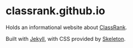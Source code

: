 # classrank.github.io

Holds an informational website about [ClassRank][2].

Built with [Jekyll][2], with CSS provided by [Skeleton][3].

[1]: https://classrank.github.io/                                                 
[2]: http://jekyllrb.com                                                         
[3]: http://getskeleton.com    

